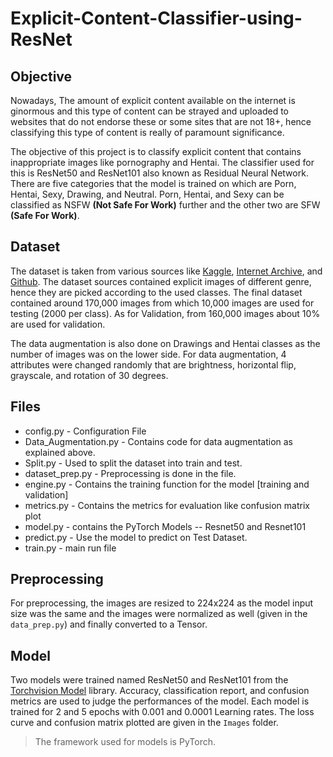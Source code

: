 # Explicit-Content-Classifier-using-ResNet

## Objective
Nowadays, The amount of explicit content available on the internet is ginormous and this type of content can be strayed and uploaded to websites that do not endorse these or some sites that are not 18+, hence classifying this type of content is really of paramount significance.

The objective of this project is to classify explicit content that contains inappropriate images like pornography and Hentai. The classifier used for this is ResNet50 and ResNet101 also known as Residual Neural Network. There are five categories that the model is trained on which are Porn, Hentai, Sexy, Drawing, and Neutral. Porn, Hentai, and Sexy can be classified as NSFW **(Not Safe For Work)** further and the other two are SFW **(Safe For Work)**.

## Dataset
The dataset is taken from various sources like [Kaggle](https://www.kaggle.com/drakedtrex/my-nsfw-dataset), [Internet Archive](https://archive.org/details/NudeNet_classifier_dataset_v1), and [Github](https://github.com/alex000kim/nsfw_data_scraper/tree/master/raw_data). The dataset sources contained explicit images of different genre, hence they are picked according to the used classes. The final dataset contained around 170,000 images from which 10,000 images are used for testing (2000 per class). As for Validation, from 160,000 images about 10% are used for validation.

The data augmentation is also done on Drawings and Hentai classes as the number of images was on the lower side. For data augmentation, 4 attributes were changed randomly that are brightness, horizontal flip, grayscale, and rotation of 30 degrees.

## Files
- config.py - Configuration File
- Data_Augmentation.py - Contains code for data augmentation as explained above.
- Split.py - Used to split the dataset into train and test.
- dataset_prep.py - Preprocessing is done in the file.
- engine.py - Contains the training function for the model [training and validation]
- metrics.py - Contains the metrics for evaluation like confusion matrix plot
- model.py - contains the PyTorch Models -- Resnet50 and Resnet101
- predict.py - Use the model to predict on Test Dataset.
- train.py - main run file

## Preprocessing
For preprocessing, the images are resized to 224x224 as the model input size was the same and the images were normalized as well (given in the `data_prep.py`) and finally converted to a Tensor.

## Model
Two models were trained named ResNet50 and ResNet101 from the [Torchvision Model](https://pytorch.org/vision/stable/models.html) library. Accuracy, classification report, and confusion metrics are used to judge the performances of the model. Each model is trained for 2 and 5 epochs with 0.001 and 0.0001 Learning rates. The loss curve and confusion matrix plotted are given in the `Images` folder.
> The framework used for models is PyTorch.
> 
